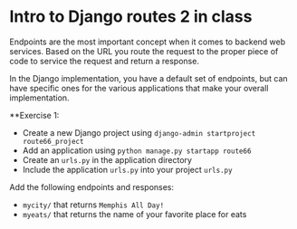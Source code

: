 # Intro to Django routes 2 in class
Endpoints are the most important concept when it comes to backend web services. Based on the URL you route the request to the proper piece of code to service the request and return a response.

In the Django implementation, you have a default set of endpoints, but can have specific ones for the various applications that make your overall implementation.

**Exercise 1:

* Create a new Django project using ```django-admin startproject route66_project```
* Add an application using ```python manage.py startapp route66```
* Create an ```urls.py``` in the application directory
* Include the application ```urls.py``` into your project ```urls.py```


Add the following endpoints and responses:

* ```mycity/``` that returns ```Memphis All Day!```
* ```myeats/``` that returns the name of your favorite place for eats



